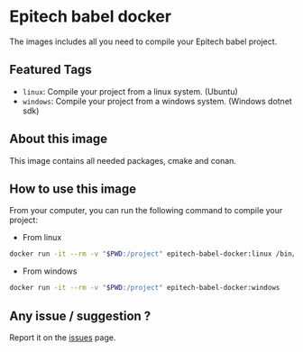 # Epitech babel docker

The images includes all you need to compile your Epitech babel project.

## Featured Tags

- ``linux``: Compile your project from a linux system. (Ubuntu)
- ``windows``: Compile your project from a windows system. (Windows dotnet sdk)

## About this image

This image contains all needed packages, cmake and conan.

## How to use this image

From your computer, you can run the following command to compile your project:

- From linux
```bash
docker run -it --rm -v "$PWD:/project" epitech-babel-docker:linux /bin/bash -c "cd /project && bash"
```

- From windows
```bash
docker run -it --rm -v "$PWD:/project" epitech-babel-docker:windows
```

## Any issue / suggestion ?

Report it on the [issues](https://github.com/ungarscool1/Epitech-babel-docker/issues) page.
